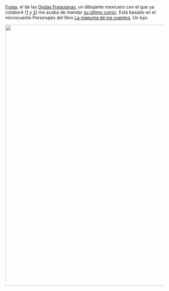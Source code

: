 <html><body><a href="http://fragacomics.blogspot.com.ar/" target="_blank">Fraga</a>, el de las <a href="http://axxon.com.ar/fraga/fraguianas.htm" target="_blank">Ondas Fraguianas</a>, un dibujante mexicano con el que ya colaboré (<a href="http://www.juanjoconti.com.ar/2008/11/22/mi-humor-en-axxon/" target="_blank">1</a> y <a href="http://www.juanjoconti.com.ar/2011/09/21/3-anos-despues-vuelvo-a-colaborar-con-un-comic-de-fraga/" target="_blank">2</a>) me acaba de mandar <a href="http://axxon.com.ar/fraga/fraga347.htm" target="_blank">su último comic</a>. Está basado en el microcuento Personajes del libro <a href="http://www.juanjoconti.com.ar/cuentos/" target="_blank">La máquina de los cuentos</a>. Un lujo.



<a href="/wp-content/uploads/2012/04/Personajes.jpg"><img class="size-large wp-image-3864" title="Personajes" src="/wp-content/uploads/2012/04/Personajes-791x1024.jpg" alt="" width="640" height="828"></a></body></html>
